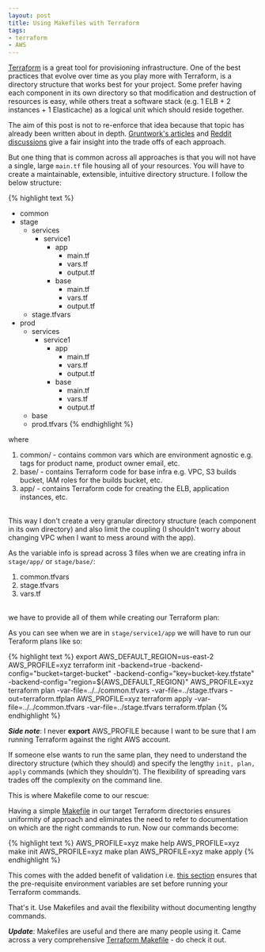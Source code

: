 ```yaml
---
layout: post
title: Using Makefiles with Terraform
tags:
- terraform
- AWS
---
```


[Terraform](https://www.terraform.io/docs/modules/sources.html) is a great tool 
for provisioning infrastructure. One of the best practices that evolve over
time as you play more with Terraform, is a directory structure that works
best for your project. Some prefer having each component in its own directory so
that modification and destruction of resources is easy, while others treat
a software stack (e.g. 1 ELB + 2 instances + 1 Elasticache) as a logical unit which 
should reside together. 

The aim of this post is not to re-enforce that idea because that topic has 
already been written about in depth. [Gruntwork's articles](https://blog.gruntwork.io/how-to-create-reusable-infrastructure-with-terraform-modules-25526d65f73d)
and [Reddit discussions](https://www.reddit.com/r/devops/comments/53sijz/how_do_you_structure_terraform_configurations/)
give a fair insight into the trade offs of each approach.

But one thing that is common across all approaches is that you will not have a single,
large  ```main.tf``` file housing all of your resources. You will have to create 
a maintainable, extensible, intuitive directory structure. I follow the below 
structure:

{% highlight text %}
- common
- stage 
  - services
    - service1 
      - app
        - main.tf
        - vars.tf
        - output.tf
      - base
        - main.tf
        - vars.tf
        - output.tf
  - stage.tfvars
- prod
  - services
    - service1
      - app
        - main.tf
        - vars.tf
        - output.tf
      - base
        - main.tf
        - vars.tf
        - output.tf
  - base
  - prod.tfvars
{% endhighlight %}

where

<ol>
<li> common/ - contains common vars which are environment agnostic e.g. tags for product name, product owner email, etc.</li>
<li> base/   - contains Terraform code for base infra e.g. VPC, S3 builds bucket, IAM roles for the builds bucket, etc.</li>
<li> app/    - contains Terraform code for creating the ELB, application instances, etc.</li>
</ol><br/>
This way I don't create a very granular directory structure (each component in its own directory) and also
limit the coupling (I shouldn't worry about changing VPC when I want to mess around with the app).

As the variable info is spread across 3 files when we are creating infra in ```stage/app/```  or ```stage/base/```:

<ol>
<li> common.tfvars</li>
<li> stage.tfvars</li>
<li> vars.tf</li>
</ol> <br/>
we have to provide all of them while creating our Terraform plan:

As you can see when we are in ```stage/service1/app``` we will have to run our Teraform plans like so:

{% highlight text %}
export AWS_DEFAULT_REGION=us-east-2
AWS_PROFILE=xyz terraform init -backend=true -backend-config="bucket=target-bucket" -backend-config="key=bucket-key.tfstate" -backend-config="region=${AWS_DEFAULT_REGION}"
AWS_PROFILE=xyz terraform plan -var-file=../../common.tfvars -var-file=../stage.tfvars  -out=terraform.tfplan
AWS_PROFILE=xyz terraform apply -var-file=../../common.tfvars -var-file=../stage.tfvars terraform.tfplan
{% endhighlight %}

***Side note***: I never **export** AWS_PROFILE because I want to be sure that I am running Terraform
against the right AWS account.

If someone else wants to run the same plan, they need to understand the directory structure (which
they should) and specify the lengthy ```init, plan, apply``` commands (which they shouldn't). The flexibility
of spreading vars trades off the complexity on the command line. 

This is where Makefile come to our rescue:

Having a simple [Makefile](https://gist.github.com/saurabh-hirani/a94046c65f141eb2d7ee666fa2a21c72) in our
target Terraform directories ensures uniformity of approach and eliminates the need to refer to 
documentation on which are the right commands to run. Now our commands become:

{% highlight text %}
AWS_PROFILE=xyz make help
AWS_PROFILE=xyz make init
AWS_PROFILE=xyz make plan
AWS_PROFILE=xyz make apply
{% endhighlight %}

This comes with the added benefit of validation i.e. [this section](https://gist.github.com/saurabh-hirani/a94046c65f141eb2d7ee666fa2a21c72#file-terraformmakefile-L3://gist.github.com/saurabh-hirani/a94046c65f141eb2d7ee666fa2a21c72#file-terraformmakefile-L33) ensures that the pre-requisite environment variables are set before running your
Terraform commands.

That's it. Use Makefiles and avail the flexibility without documenting lengthy commands. 

***Update***: Makefiles are useful and there are many people using it. Came across a very comprehensive [Terraform Makefile](https://github.com/pgporada/terraform-makefile/blob/master/Makefile) - do check it out.
